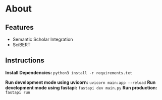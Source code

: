 # About
## Features
* Semantic Scholar Integration
* SciBERT

## Instructions
**Install Dependencies:** ```python3 install -r requirements.txt```

**Run development mode using uvicorn:** ```uvicorn main:app --reload```
**Run development mode using fastapi:** ```fastapi dev main.py```
**Run production:** ```fastapi run```
